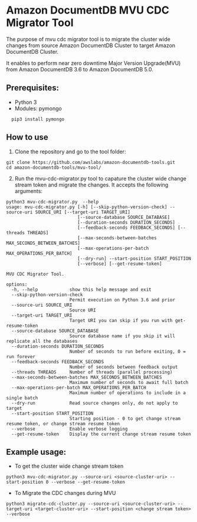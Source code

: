 # Amazon DocumentDB MVU CDC Migrator Tool

The purpose of mvu cdc migrator tool is to migrate the cluster wide changes from source Amazon DocumentDB Cluster to target  Amazon DocumentDB Cluster.

It enables to perform near zero downtime Major Version Upgrade(MVU) from Amazon DocumentDB 3.6  to Amazon DocumentDB 5.0. 

## Prerequisites:

 - Python 3
 - Modules: pymongo
```
  pip3 install pymongo
```
## How to use

1. Clone the repository and go to the tool folder:
```
git clone https://github.com/awslabs/amazon-documentdb-tools.git
cd amazon-documentdb-tools/mvu-tool/
```

2. Run the mvu-cdc-migrator.py tool to capature the cluster wide change stream token and migrate the changes. It accepts the following arguments:
```
python3 mvu-cdc-migrator.py  --help
usage: mvu-cdc-migrator.py [-h] [--skip-python-version-check] --source-uri SOURCE_URI [--target-uri TARGET_URI]
                           [--source-database SOURCE_DATABASE] 
                           [--duration-seconds DURATION_SECONDS]
                           [--feedback-seconds FEEDBACK_SECONDS] [--threads THREADS]
                           [--max-seconds-between-batches MAX_SECONDS_BETWEEN_BATCHES]
                           [--max-operations-per-batch MAX_OPERATIONS_PER_BATCH]    
                           [--dry-run] --start-position START_POSITION
                           [--verbose] [--get-resume-token]

MVU CDC Migrator Tool.

options:
  -h, --help            show this help message and exit
  --skip-python-version-check
                        Permit execution on Python 3.6 and prior
  --source-uri SOURCE_URI
                        Source URI
  --target-uri TARGET_URI
                        Target URI you can skip if you run with get-resume-token
  --source-database SOURCE_DATABASE
                        Source database name if you skip it will replicate all the databases
  --duration-seconds DURATION_SECONDS
                        Number of seconds to run before exiting, 0 = run forever
  --feedback-seconds FEEDBACK_SECONDS
                        Number of seconds between feedback output
  --threads THREADS     Number of threads (parallel processing)
  --max-seconds-between-batches MAX_SECONDS_BETWEEN_BATCHES
                        Maximum number of seconds to await full batch
  --max-operations-per-batch MAX_OPERATIONS_PER_BATCH
                        Maximum number of operations to include in a single batch
  --dry-run             Read source changes only, do not apply to target
  --start-position START_POSITION
                        Starting position - 0 to get change stream resume token, or change stream resume token
  --verbose             Enable verbose logging
  --get-resume-token    Display the current change stream resume token
```
## Example usage:

* To get the cluster wide change stream token 
```
python3 mvu-cdc-migrator.py --source-uri <source-cluster-uri> -- start-position 0 --verbose --get-resume-token
```
* To Migrate the CDC changes during MVU
```
python3 migrate-cdc-cluster.py --source-uri <source-cluster-uri> -- target-uri <target-cluster-uri> --start-position <change stream token> --verbose
```
